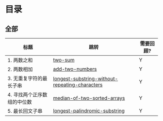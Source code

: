 # 目录
## 全部
|标题|跳转|需要回顾?|
|----|-----|-----|
|1. 两数之和| [two-sum](src/main/java/problems/two_sum)|Y
|2. 两数相加 |[add-two-numbers](src/main/java/problems/add_two_numbers)|Y
|3. 无重复字符的最长子串| [longest-substring-without-repeating-characters](src/main/java/problems/longest_substring_without_repeating_characters)|Y
|4. 寻找两个正序数组的中位数 |[median-of-two-sorted-arrays](src/main/java/problems/median_of_two_sorted_arrays)|Y
|5. 最长回文子串 |[longest-palindromic-substring](src/main/java/problems/longest_palindromic_substring)|Y
